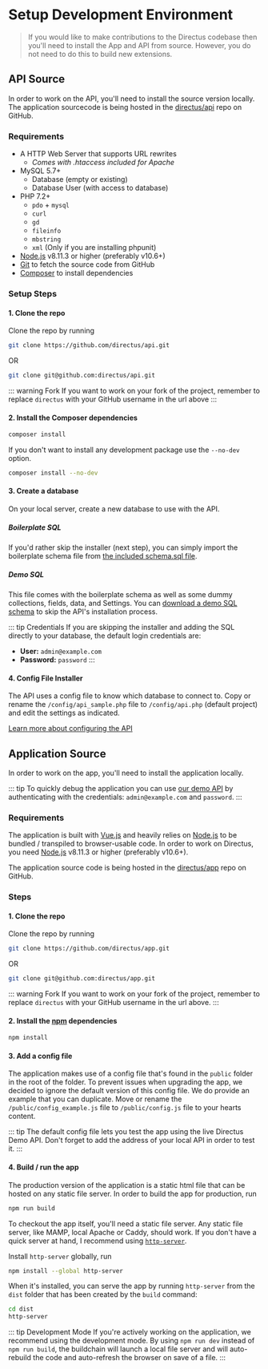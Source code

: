 # Setup Development Environment

> If you would like to make contributions to the Directus codebase then you'll need to install the App and API from source. However, you do not need to do this to build new extensions.

## API Source

In order to work on the API, you'll need to install the source version locally. The application sourcecode is being hosted in the [directus/api](https://github.com/directus/api) repo on GitHub.

### Requirements

* A HTTP Web Server that supports URL rewrites
    * _Comes with .htaccess included for Apache_
* MySQL 5.7+
    * Database (empty or existing)
    * Database User (with access to database)
* PHP 7.2+
    * `pdo` + `mysql`
    * `curl`
    * `gd`
    * `fileinfo`
    * `mbstring`
    * `xml` (Only if you are installing phpunit)
* [Node.js](https://nodejs.org) v8.11.3 or higher (preferably v10.6+)
* [Git](https://git-scm.com/book/en/v2/Getting-Started-Installing-Git) to fetch the source code from GitHub
* [Composer](https://getcomposer.org/doc/00-intro.md#installation-linux-unix-osx) to install dependencies


### Setup Steps

#### 1. Clone the repo

Clone the repo by running

```bash
git clone https://github.com/directus/api.git
```

OR

```bash
git clone git@github.com:directus/api.git
```

::: warning Fork
If you want to work on your fork of the project, remember to replace `directus` with your GitHub username in the url above
:::

#### 2. Install the Composer dependencies

```bash
composer install
```

If you don't want to install any development package use the `--no-dev` option.

```bash
composer install --no-dev
```

#### 3. Create a database

On your local server, create a new database to use with the API.

##### Boilerplate SQL

If you'd rather skip the installer (next step), you can simply import the boilerplate schema file from [the included schema.sql file](https://github.com/directus/api/blob/master/src/schema.sql).

##### Demo SQL

This file comes with the boilerplate schema as well as some dummy collections, fields, data, and Settings. You can [download a demo SQL schema](https://github.com/directus/demo-sql) to skip the API's installation process.

::: tip Credentials
If you are skipping the installer and adding the SQL directly to your database, the default login credentials are:

* **User:** `admin@example.com`
* **Password:** `password`
:::

#### 4. Config File Installer

The API uses a config file to know which database to connect to. Copy or rename the `/config/api_sample.php` file to `/config/api.php` (default project) and edit the settings as indicated.

[Learn more about configuring the API](/advanced/api/standalone.md)

## Application Source

In order to work on the app, you'll need to install the application locally.

::: tip
To quickly debug the application you can use [our demo API](https://next.demo-api.directus.app) by authenticating with the credentials: `admin@example.com` and `password`.
:::

### Requirements

The application is built with [Vue.js](https://vuejs.org) and heavily relies on [Node.js](https://nodejs.org) to be bundled / transpiled to browser-usable code. In order to work on Directus, you need [Node.js](https://nodejs.org) v8.11.3 or higher (preferably v10.6+).

The application source code is being hosted in the [directus/app](https://github.com/directus/app) repo on GitHub.

### Steps

#### 1. Clone the repo

Clone the repo by running

```bash
git clone https://github.com/directus/app.git
```

OR

```bash
git clone git@github.com:directus/app.git
```

::: warning Fork
If you want to work on your fork of the project, remember to replace `directus` with your GitHub username in the url above.
:::

#### 2. Install the [npm](https://npmjs.com) dependencies

```bash
npm install
```

#### 3. Add a config file

The application makes use of a config file that's found in the `public` folder in the root of the folder. To prevent issues when upgrading the app, we decided to ignore the default version of this config file. We do provide an example that you can duplicate. Move or rename the `/public/config_example.js` file to `/public/config.js` file to your hearts content.

::: tip
The default config file lets you test the app using the live Directus Demo API. Don't forget to add the address of your local API in order to test it.
:::

#### 4. Build / run the app

The production version of the application is a static html file that can be hosted on any static file server. In order to build the app for production, run

```bash
npm run build
```

To checkout the app itself, you'll need a static file server. Any static file server, like MAMP, local Apache or Caddy, should work. If you don't have a quick server at hand, I recommend using [`http-server`](https://www.npmjs.com/package/http-server).

Install `http-server` globally, run

```bash
npm install --global http-server
```

When it's installed, you can serve the app by running `http-server` from the `dist` folder that has been created by the `build` command:

```bash
cd dist
http-server
```

::: tip Development Mode
If you're actively working on the application, we recommend using the development mode. By using `npm run dev` instead of `npm run build`, the buildchain will launch a local file server and will auto-rebuild the code and auto-refresh the browser on save of a file.
:::
